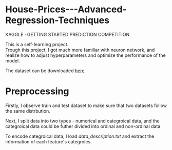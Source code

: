 # House-Prices---Advanced-Regression-Techniques
KAGGLE · GETTING STARTED PREDICTION COMPETITION 

This is a self-learning project.  
Trough this project, I got much more familiar with neuron network, and realize how to adjust hyperparameters and optimize the performance of the model.

The dataset can be downloaded [here](https://www.kaggle.com/competitions/house-prices-advanced-regression-techniques/)

# Preprocessing
Firstly, I observe train and test dataset to make sure that two datasets follow the same distrbution.

Next, I split data into two types - numerical and categroical data,
and the categroical data could be futher divided into ordinal and non-ordinal data.

To encode categroical data, I load *data_description.txt* and extract the information of each feature's categroies.

